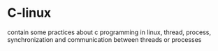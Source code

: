 # C-linux
contain some practices about c programming in linux, thread, process, synchronization and communication between threads or processes
